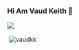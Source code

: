 ### Hi Am Vaud Keith 👋

![](https://github-profile-trophy.vercel.app/?username=vaudkk)

<p>&nbsp;<img align="center" src="https://github-readme-stats.vercel.app/api?username=vaudkk&show_icons=true&locale=en" alt="vaudkk" /></p>
